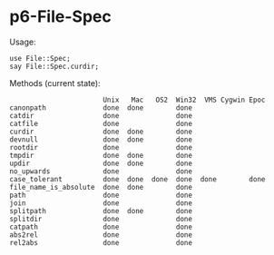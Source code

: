p6-File-Spec
============

Usage:

	use File::Spec;
	say File::Spec.curdir;

Methods (current state):

	                       Unix   Mac   OS2  Win32  VMS Cygwin Epoc
	canonpath              done  done        done                  
	catdir                 done              done      
	catfile                done              done      
	curdir                 done  done        done      
	devnull                done  done        done      
	rootdir                done              done      
	tmpdir                 done  done        done      
	updir                  done  done        done      
	no_upwards             done              done      
	case_tolerant          done  done  done  done  done        done
	file_name_is_absolute  done  done        done                  
	path                   done              done                  
	join                   done              done                  
	splitpath              done  done        done                  
	splitdir               done              done                  
	catpath                done              done                  
	abs2rel                done              done                  
	rel2abs                done              done                  